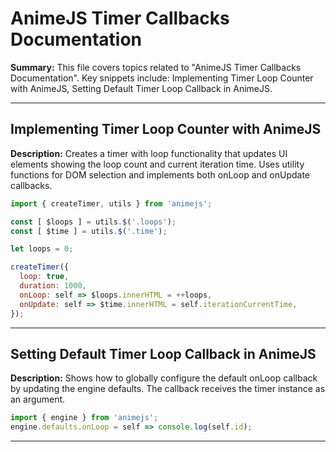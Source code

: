 # AnimeJS Timer Callbacks Documentation

**Summary:** This file covers topics related to "AnimeJS Timer Callbacks Documentation". Key snippets include: Implementing Timer Loop Counter with AnimeJS, Setting Default Timer Loop Callback in AnimeJS.

---

## Implementing Timer Loop Counter with AnimeJS

**Description:** Creates a timer with loop functionality that updates UI elements showing the loop count and current iteration time. Uses utility functions for DOM selection and implements both onLoop and onUpdate callbacks.

```javascript
import { createTimer, utils } from 'animejs';

const [ $loops ] = utils.$('.loops');
const [ $time ] = utils.$('.time');

let loops = 0;

createTimer({
  loop: true,
  duration: 1000,
  onLoop: self => $loops.innerHTML = ++loops,
  onUpdate: self => $time.innerHTML = self.iterationCurrentTime,
});
```

---

## Setting Default Timer Loop Callback in AnimeJS

**Description:** Shows how to globally configure the default onLoop callback by updating the engine defaults. The callback receives the timer instance as an argument.

```javascript
import { engine } from 'animejs';
engine.defaults.onLoop = self => console.log(self.id);
```

---